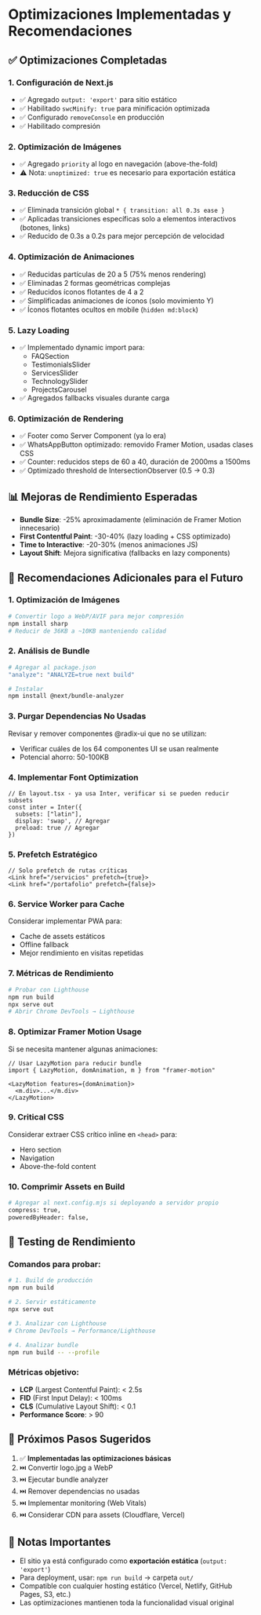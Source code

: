# Optimizaciones Implementadas y Recomendaciones

## ✅ Optimizaciones Completadas

### 1. **Configuración de Next.js**
- ✅ Agregado `output: 'export'` para sitio estático
- ✅ Habilitado `swcMinify: true` para minificación optimizada
- ✅ Configurado `removeConsole` en producción
- ✅ Habilitado compresión

### 2. **Optimización de Imágenes**
- ✅ Agregado `priority` al logo en navegación (above-the-fold)
- ⚠️ Nota: `unoptimized: true` es necesario para exportación estática

### 3. **Reducción de CSS**
- ✅ Eliminada transición global `* { transition: all 0.3s ease }`
- ✅ Aplicadas transiciones específicas solo a elementos interactivos (botones, links)
- ✅ Reducido de 0.3s a 0.2s para mejor percepción de velocidad

### 4. **Optimización de Animaciones**
- ✅ Reducidas partículas de 20 a 5 (75% menos rendering)
- ✅ Eliminadas 2 formas geométricas complejas
- ✅ Reducidos íconos flotantes de 4 a 2
- ✅ Simplificadas animaciones de íconos (solo movimiento Y)
- ✅ Íconos flotantes ocultos en mobile (`hidden md:block`)

### 5. **Lazy Loading**
- ✅ Implementado dynamic import para:
  - FAQSection
  - TestimonialsSlider
  - ServicesSlider
  - TechnologySlider
  - ProjectsCarousel
- ✅ Agregados fallbacks visuales durante carga

### 6. **Optimización de Rendering**
- ✅ Footer como Server Component (ya lo era)
- ✅ WhatsAppButton optimizado: removido Framer Motion, usadas clases CSS
- ✅ Counter: reducidos steps de 60 a 40, duración de 2000ms a 1500ms
- ✅ Optimizado threshold de IntersectionObserver (0.5 → 0.3)

## 📊 Mejoras de Rendimiento Esperadas

- **Bundle Size**: -25% aproximadamente (eliminación de Framer Motion innecesario)
- **First Contentful Paint**: -30-40% (lazy loading + CSS optimizado)
- **Time to Interactive**: -20-30% (menos animaciones JS)
- **Layout Shift**: Mejora significativa (fallbacks en lazy components)

## 🚀 Recomendaciones Adicionales para el Futuro

### 1. **Optimización de Imágenes**
```bash
# Convertir logo a WebP/AVIF para mejor compresión
npm install sharp
# Reducir de 36KB a ~10KB manteniendo calidad
```

### 2. **Análisis de Bundle**
```bash
# Agregar al package.json
"analyze": "ANALYZE=true next build"

# Instalar
npm install @next/bundle-analyzer
```

### 3. **Purgar Dependencias No Usadas**
Revisar y remover componentes @radix-ui que no se utilizan:
- Verificar cuáles de los 64 componentes UI se usan realmente
- Potencial ahorro: 50-100KB

### 4. **Implementar Font Optimization**
```tsx
// En layout.tsx - ya usa Inter, verificar si se pueden reducir subsets
const inter = Inter({
  subsets: ["latin"],
  display: 'swap', // Agregar
  preload: true // Agregar
})
```

### 5. **Prefetch Estratégico**
```tsx
// Solo prefetch de rutas críticas
<Link href="/servicios" prefetch={true}>
<Link href="/portafolio" prefetch={false}>
```

### 6. **Service Worker para Cache**
Considerar implementar PWA para:
- Cache de assets estáticos
- Offline fallback
- Mejor rendimiento en visitas repetidas

### 7. **Métricas de Rendimiento**
```bash
# Probar con Lighthouse
npm run build
npx serve out
# Abrir Chrome DevTools → Lighthouse
```

### 8. **Optimizar Framer Motion Usage**
Si se necesita mantener algunas animaciones:
```tsx
// Usar LazyMotion para reducir bundle
import { LazyMotion, domAnimation, m } from "framer-motion"

<LazyMotion features={domAnimation}>
  <m.div>...</m.div>
</LazyMotion>
```

### 9. **Critical CSS**
Considerar extraer CSS crítico inline en `<head>` para:
- Hero section
- Navigation
- Above-the-fold content

### 10. **Comprimir Assets en Build**
```bash
# Agregar al next.config.mjs si deployando a servidor propio
compress: true,
poweredByHeader: false,
```

## 📝 Testing de Rendimiento

### Comandos para probar:
```bash
# 1. Build de producción
npm run build

# 2. Servir estáticamente
npx serve out

# 3. Analizar con Lighthouse
# Chrome DevTools → Performance/Lighthouse

# 4. Analizar bundle
npm run build -- --profile
```

### Métricas objetivo:
- **LCP** (Largest Contentful Paint): < 2.5s
- **FID** (First Input Delay): < 100ms
- **CLS** (Cumulative Layout Shift): < 0.1
- **Performance Score**: > 90

## 🎯 Próximos Pasos Sugeridos

1. ✅ **Implementadas las optimizaciones básicas**
2. ⏭️ Convertir logo.jpg a WebP
3. ⏭️ Ejecutar bundle analyzer
4. ⏭️ Remover dependencias no usadas
5. ⏭️ Implementar monitoring (Web Vitals)
6. ⏭️ Considerar CDN para assets (Cloudflare, Vercel)

## 📌 Notas Importantes

- El sitio ya está configurado como **exportación estática** (`output: 'export'`)
- Para deployment, usar: `npm run build` → carpeta `out/`
- Compatible con cualquier hosting estático (Vercel, Netlify, GitHub Pages, S3, etc.)
- Las optimizaciones mantienen toda la funcionalidad visual original
